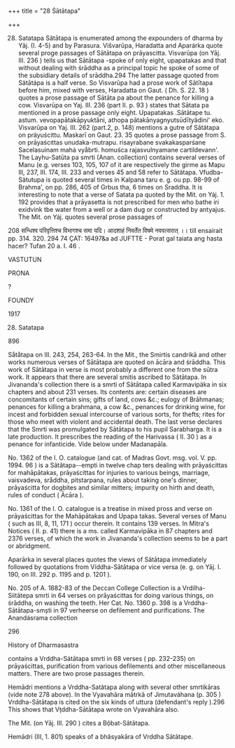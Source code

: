 +++
title = "28 Śātātapa"

+++

28. Satatapa Sãtātapa is enumerated among the expounders of dharma by Yāj. (I. 4-5) and by Parasura. Višvarūpa, Haradatta and Aparárka quote several proge passages of Sātātapa on prāyascitta. Visvarūpa (on Yāj. III. 236 ) tells us that Sātātapa -spoke of only eight, upapatakas and that without dealing with śrāddha as a principal topic he spoke of some of the subsidiary details of srāddha.294 The latter passage quoted from Sätātápa is a half verse. So Visvarūpa had a prose work of Sātītapa before him, mixed with verses, Haradatta on Gaut. ( Dh. S. 22. 18 ) quotes a prose passage of Sātāta pa about the penance for killing a cow. Visvarūpa on Yaj. III. 236 (part II. p. 93 ) states that Sātata pa mentioned in a prose passage only eight. Upapatakas .Sātātape tu. astum. vevopapātakāpyuktāni, athopa pātakānyagnyutsūdītyädini' eko. Visvarūpa on Yaj. III. 262 (part.2, p. 148) mentions a gutre of Sātätapa on präyuścittu. Maskarī on Gaut. 23. 35 quotes a prose passage from S. on prāyaścıttas unudaka-mutrapu. risayrabane svakakasparśane Sacelasuinam mahá vyåbrti. homuśca rajasvulnyamane cartildevann'. The Layhu-Satūta pa smrti (Anan. collection) contains several verses of Manu (e.g. verses 103, 105, 107 of it are respectively the girme as Mapu Ill, 237, III. 174, III. 233 and verses 45 and 58 refer to Sātätapa. Vfudba-Sätutupa is quoted several times in Kalpana taru e. g. ou pp. 98-99 of Brahma', on pp. 286, 405 of Grbus tha, 6 times on Sraddha. It is interesting to note that a verse of Satata pa quoted by the Mit. on Yáj. 1. 192 provides that a prāyasetta is not prescribed for men who bathe iri exidvink tbe water from a well or a dam dug or constructed by antyajus. The Mit. on Yáj. quotes several prose passages of 

208 सन्धिश्व परिवृत्तिश्च विभागश्च समा यदि। आदशाहं निवर्तेत विषमे नववत्सरात् ।। till ensairait pp. 314. 320. 294 74 ÇAT: 16497&a ad JUFTTE - Porat gal taiata ang hasta hacer? Tufan 20 a. I. 46 . 

VASTUTUN 

PRONA 

? 

FOUNDY 

1917 

28. Satatapa 

896 

Såtåtapa on III. 243, 254, 263-64. In the Mit., the Smirtis candrikā and other works numerous verses of Sātātapa are quoted on ācāra and śrāddha. This work of Sātātapa in verse is most probably a different one from the sūtra work. It appears that there are several smitis ascribed to Sãtātapa. In Jivananda's collection there is a smrti of Sātātapa called Karmavipäka in six chapters and about 231 verses. Its contents are: certain diseases are concomitants of certain sins; gifts of land, cows &c.; eulogy of Brāhmanas; penances for killing a brahmana, a cow &c., penances for drinking wine, for incest and forbidden sexual intercourse of various sorts, for thefts; rites for those who meet with violent and accidental death. The last verse declares that the Smrti was promulgated by Sātātapa to his pupil Sarabharga. It is a late production. It prescribes the reading of the Harivassa ( II. 30 ) as a penance for infanticide. Vide below under Madanapāla. 

No. 1362 of the I. O. catalogue (and cat. of Madras Govt. msg. vol. V. pp. 1994. 96 ) is a Sãtãtapa--empti in twelve chap ters dealing with prāyaścittas for mahāpātakas, prāyaścittas for injuries to various beings, marriage, vaisvadeva, sråddha, pitstarpana, rules about taking one's dinner, prāyaścitta for dogbites and similar mitters; impurity on hirth and death, rules of conduct ( Ācāra ). 

No. 1361 of the I. O. catalogue is a treatise in mixed pross and verse on prāyaścittas for the Mahāpātakas and Upapa takas. Several verses of Manu ( such as III, 8, 11, 171 ) occur therein. It contains 139 verses. In Mitra's Notices ( II. p. 41) there is a ms. called Karmavipāka in 87 chapters and 2376 verses, of which the work in Jivananda's collection seems to be a part or abridgment. 

Aparārka in several places quotes the views of Sätātapa immediately followed by quotations from Víddha-Sātātapa or vice versa (e. g. on Yāj. I. 190, on III. 292 p. 1195 and p. 1201 ). 

No. 205 of A. 1882-83 of the Deccan College Collection is a Vrdilha-Siitātepa smrti in 64 verses on prāyaścittas for doing various things, on śrāddha, on washing the teeth. Her Cat. No. 1360 p. 398 is a Vrddha-Sātātapa-smști in 97 verheerse on defilement and purifications. The Anandásrama collection 

296 

History of Dharmasastra 

contains a Vrddha-Sátātapa smrti in 68 verses ( pp. 232-235) on prāyaścittas, purification from various defilements and other miscellaneous matters. There are two prose passages therein. 

Hemādri mentions a Vrddha-Satâtapa along with several other smrtikāras (vide note 278 above). In the Vyavahāra mātrkā of Jimutaváhana (p. 305 ) Vrddha-Sātātapa is cited on the six kinds of uttura (defendant's reply ).296 This shows that Vțddha-Sātātapa wrote on Vyavahāra also. 

The Mit. (on Yāj. III. 290 ) cites a Bộbat-Sâtātapa. 

Hemādri (III, 1. 801) speaks of a bhâsyakāra of Vrddha Sātātape. 
